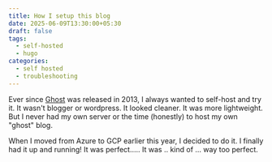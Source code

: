 ```yaml
---
title: How I setup this blog
date: 2025-06-09T13:30:00+05:30
draft: false
tags:
  - self-hosted
  - hugo
categories:
  - self hosted
  - troubleshooting
---
```

Ever since [Ghost](https://github.com/TryGhost/Ghost) was released in 2013, I always wanted to self-host and try it. It wasn't blogger or wordpress. It looked cleaner. It was more lightweight. But I never had my own server or the time (honestly) to host my own "ghost" blog.

When I moved from Azure to GCP earlier this year, I decided to do it. I finally had it up and running! It was perfect..... It was .. kind of ... way too perfect.
